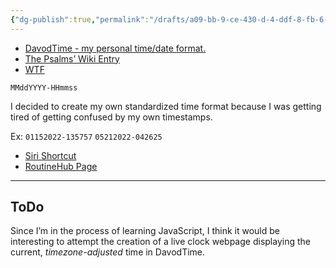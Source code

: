```yaml
---
{"dg-publish":true,"permalink":"/drafts/a09-bb-9-ce-430-d-4-ddf-8-fb-6-f17912-fb-1-e26/","dgHomeLink":true,"dgPassFrontmatter":false}
---
```


- [DavodTime - my personal time/date format.](https://gist.github.com/extratone/0540718c80734fd6ec7e2c974c7a9e70)
- [The Psalms’ Wiki Entry](https://github.com/extratone/bilge/wiki/DavodTime)
- [WTF](https://davidblue.wtf/drafts/A09BB9CE-430D-4DDF-8FB6-F17912FB1E26.html)

`MMddYYYY-HHmmss`

I decided to create my own standardized time format because I was getting tired of getting confused by my own timestamps.

Ex:
`01152022-135757`
`05212022-042625`

<script src="https://gist.github.com/extratone/0540718c80734fd6ec7e2c974c7a9e70.js"></script>

- [Siri Shortcut](https://www.icloud.com/shortcuts/5a4ebd4ed057415b8915c535951c1059)
- [RoutineHub Page](https://routinehub.co/shortcut/10872/)

---

## ToDo

Since I’m in the process of learning JavaScript, I think it would be interesting to attempt the creation of a live clock webpage displaying the current, *timezone-adjusted* time in DavodTime.